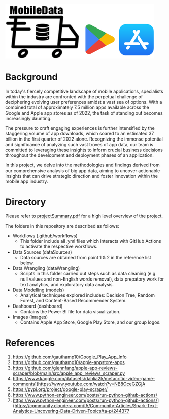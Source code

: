 <img src="https://github.com/Michaelwwk/appStoreAnalytics/blob/main/images/allLogosCombined.png" width="470" height="170">

# Background
In today's fiercely competitive landscape of mobile applications, specialists within the industry are confronted with the perpetual challenge of deciphering evolving user preferences amidst a vast sea of options. With a combined total of approximately 7.5 million apps available across the Google and Apple app stores as of 2022, the task of standing out becomes increasingly daunting. 

The pressure to craft engaging experiences is further intensified by the staggering volume of app downloads, which soared to an estimated 37 billion in the first quarter of 2022 alone. Recognizing the immense potential and significance of analyzing such vast troves of app data, our team is committed to leveraging these insights to inform crucial business decisions throughout the development and deployment phases of an application. 

In this project, we delve into the methodologies and findings derived from our comprehensive analysis of big app data, aiming to uncover actionable insights that can drive strategic direction and foster innovation within the mobile app industry. 

# Directory

Please refer to [projectSummary.pdf](https://github.com/Michaelwwk/appStoreAnalytics/blob/main/projectSummary.pdf) for a high level overview of the project.

The folders in this repository are described as follows:

- Workflows (.github/workflows)
  - This folder include all .yml files which interacts with GitHub Actions to activate the respective workflows.
- Data Sources (dataSources)
  - Data sources are obtained from point 1 & 2 in the reference list below.
- Data Wrangling (dataWrangling)
  - Scripts in this folder carried out steps such as data cleaning (e.g. null values and non-English words removal), data prepatory work for text analytics, and exploratory data analysis.
- Data Modelling (models)
  - Analytical techniques explored includes: Decision Tree, Random Forest, and Content-Based Recommender System.
- Dashboard (dashboard)
  - Contains the Power BI file for data visualization.
- Images (images)
  - Contains Apple App Store, Google Play Store, and our group logos.

# References
1. https://github.com/gauthamp10/Google_Play_App_Info 
2. https://github.com/gauthamp10/apple-appstore-apps
3. https://github.com/glennfang/apple-app-reviews-scraper/blob/main/src/apple_app_reviews_scraper.py
4. https://www.kaggle.com/datasets/dahlia25/metacritic-video-game-comments](https://www.youtube.com/watch?v=NB8OceGZGjA
5. https://pypi.org/project/google-play-scraper/
6. https://www.python-engineer.com/posts/run-python-github-actions/
7. https://www.python-engineer.com/posts/run-python-github-actions/](https://community.cloudera.com/t5/Community-Articles/Spark-Text-Analytics-Uncovering-Data-Driven-Topics/ta-p/244377
